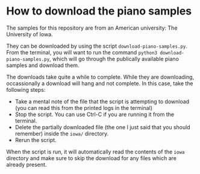 # How to download the piano samples

The samples for this repository are from an American university: The University of Iowa.

They can be downloaded by using the script `download-piano-samples.py`. From the terminal, you will want to run the
command `python3 download-piano-samples.py`, which will go through the publically available piano samples and download
them.

The downloads take quite a while to complete. While they are downloading, occassionally a download will hang and not
complete. In this case, take the following steps:
- Take a mental note of the file that the script is attempting to download (you can read this from the printed logs in
the terminal)
- Stop the script. You can use Ctrl-C if you are running it from the terminal.
- Delete the partially downloaded file (the one I just said that you should remember) inside the `iowa/` directory.
- Rerun the script.

When the script is run, it will automatically read the contents of the `iowa` directory and make sure to skip the
download for any files which are already present.